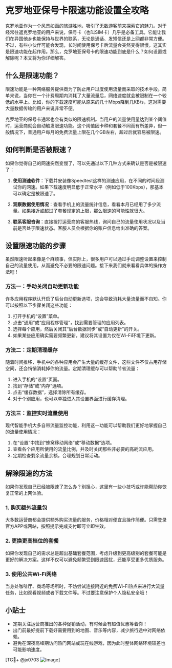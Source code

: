 # 克罗地亚保号卡限速功能设置全攻略

克罗地亚作为一个风景如画的旅游胜地，吸引了无数游客前来探索它的魅力。对于经常往返克罗地亚的用户来说，保号卡（也叫SIM卡）几乎是必备工具。它能让我们在异国他乡也能保持与世界的联系，无论是通话、发短信还是上网都非常方便。不过，有些小伙伴可能会发现，长时间使用保号卡后流量会突然变得很慢，这其实是限速功能在起作用。那么，克罗地亚保号卡的限速功能到底是什么？如何设置或解除呢？本文将为你详细解答。

## 什么是限速功能？

限速功能是一种网络服务提供商为了防止用户过度使用流量而采取的技术手段。简单来说，当你在一个计费周期内消耗了大量流量后，网络速度就会被限制在一个较低的水平上。比如，你的下载速度可能从原来的几十Mbps降到几KB/s，这对需要大量数据传输的用户来说非常不便。

克罗地亚的保号卡通常也会有类似的限速机制。当用户的流量使用量达到某个阈值时，运营商就会自动触发限速功能。这个阈值因卡种和套餐不同而有所差异，但一般情况下，普通用户每月的免费流量上限在几个GB左右，超过后就容易被限速。

## 如何判断是否被限速？

如果你觉得自己的网速突然变慢了，可以先通过以下几种方式来确认是否是被限速了：

1. **使用测速软件**：下载并安装像Speedtest这样的测速应用，在不同的时间段测试你的网速。如果下载速度明显低于正常水平（例如低于100Kbps），那基本可以确定是被限速了。

2. **观察数据使用情况**：查看手机上的流量统计信息，看看本月已经用了多少流量。如果接近或超过了套餐规定的上限，那么限速的可能性就很大。

3. **联系客服咨询**：直接拨打运营商的客服热线，询问自己的流量使用状况以及当前是否处于限速状态。客服人员会根据你的账户信息给出准确的答案。

## 设置限速功能的步骤

虽然限速听起来像是个麻烦事，但实际上，很多用户可以通过手动调整设置来控制自己的流量使用，从而避免不必要的限速问题。接下来我们就来看看具体的操作方法吧！

### 方法一：手动关闭自动更新功能

许多应用程序默认开启了后台自动更新选项，这会导致消耗大量流量而不自知。你可以按照以下步骤关闭这些功能：

1. 打开手机的“设置”菜单。
2. 点击“通用”或“应用程序管理”，找到需要管理的应用列表。
3. 选择每个应用，然后关闭其“后台数据同步”或“自动更新”的开关。
4. 如果某些应用确实需要频繁更新，建议将其设置为仅在Wi-Fi环境下更新。

### 方法二：定期清理缓存

随着时间推移，手机中的各种应用会产生大量的缓存文件，这些文件不仅占用存储空间，还会悄悄消耗掉你的流量。定期清理缓存可以帮助节省流量：

1. 进入手机的“设置”页面。
2. 找到“存储”或“内存”选项。
3. 点击“缓存数据”，选择清除所有缓存。
4. 对于个别应用，也可以单独进入其设置界面进行缓存清理。

### 方法三：监控实时流量使用

现代智能手机大多自带流量监控功能，利用这一功能可以帮助我们更好地掌握自己的流量使用情况：

1. 在“设置”中找到“蜂窝移动网络”或“移动数据”选项。
2. 查看各个应用所使用的流量比例，并及时关闭那些非必要的高耗流应用。
3. 定期检查剩余流量余额，合理规划日常活动。

## 解除限速的方法

如果你发现自己已经被限速了怎么办？别担心，这里有一些小技巧或许能帮助你恢复正常的上网体验。

### 1. 购买额外流量包

大多数运营商都会提供额外购买流量的服务，价格相对便宜且操作简便。只需登录官方APP或网站，按照提示完成支付即可立即生效。

### 2. 更换更高档位的套餐

如果你发现自己的需求总是超出基础套餐范围，考虑升级到更高级别的套餐可能是更好的解决方案。这样不仅可以避免频繁受到限速困扰，还能享受更多优质服务。

### 3. 使用公共Wi-Fi网络

当身处咖啡厅、商场等场所时，不妨尝试连接附近的免费Wi-Fi热点来进行大流量任务，比如观看视频或者下载文件等。不过要注意保护个人隐私安全哦！

## 小贴士

- 定期关注运营商推出的各种促销活动，有时候会有超值优惠等着你！
- 出门前最好提前下载好需要用到的地图、音乐等内容，减少旅行途中对网络依赖。
- 避免在深夜高峰期访问热门网站或玩在线游戏，因为此时整体网络环境较差也可能影响速度。

[TG💪+ @jx0703 ![Image](https://github.com/user-attachments/assets/dbca1d08-cadb-493c-b0ec-ad6f7a83f270)]